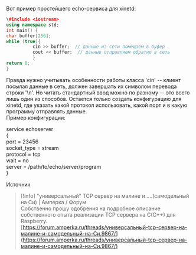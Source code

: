 Вот пример простейшего echo-сервиса для xinetd:

```C++
\#include <iostream>
using namespace std;
int main() {
char buffer[256];
while (true){
          cin >> buffer;  // данные из сети помещаем в буфер
          cout << buffer;  // данные отправляем обратно в сеть
          }
return 0;
}
```

Правда нужно учитывать особенности работы класса 'cin' -- клиент посылая данные в сеть, должен завершать их символом перевода строки '\n'. Но читать стандартный ввод можно по разному -- это всего лишь один из способов. Остается только создать конфигурацию для xinetd, где указать какой протокол использовать, какой порт и в какую программу отправлять данные.  
Пример конфигурации:  

service echoserver  
{  
port = 23456  
socket_type = stream  
protocol = tcp  
wait = no  
server = /path/to/echo/server/program  
}  

  

Источник

> [!info] "универсальный" TCP сервер на малине и ....(самодельный на Си) | Амперка / Форум  
> Собственно прошу одобрения на подробное описание собственного опыта реализации TCP сервера на C(C++) для Raspberry.  
> [https://forum.amperka.ru/threads/универсальный-tcp-сервер-на-малине-и-самодельный-на-Си.9867/](https://forum.amperka.ru/threads/универсальный-tcp-сервер-на-малине-и-самодельный-на-Си.9867/)